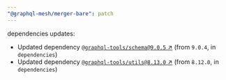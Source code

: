 ```yaml
---
"@graphql-mesh/merger-bare": patch
---
```

dependencies updates:
  - Updated dependency [`@graphql-tools/schema@9.0.5` ↗︎](https://www.npmjs.com/package/@graphql-tools/schema/v/9.0.5) (from `9.0.4`, in `dependencies`)
  - Updated dependency [`@graphql-tools/utils@8.13.0` ↗︎](https://www.npmjs.com/package/@graphql-tools/utils/v/8.13.0) (from `8.12.0`, in `dependencies`)
